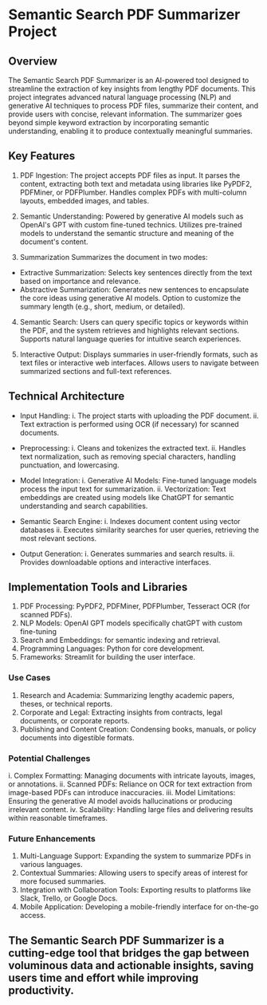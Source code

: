 # Semantic Search PDF Summarizer Project

## Overview
The Semantic Search PDF Summarizer is an AI-powered tool designed to streamline the extraction of key insights from lengthy PDF documents. This project integrates advanced natural language processing (NLP) and generative AI techniques to process PDF files, summarize their content, and provide users with concise, relevant information. The summarizer goes beyond simple keyword extraction by incorporating semantic understanding, enabling it to produce contextually meaningful summaries.

## Key Features
1. PDF Ingestion: The project accepts PDF files as input. It parses the content, extracting both text and metadata using libraries like PyPDF2, PDFMiner, or PDFPlumber. Handles complex PDFs with multi-column layouts, embedded images, and tables.

2. Semantic Understanding: Powered by generative AI models such as OpenAI's GPT with custom fine-tuned technics. Utilizes pre-trained models to understand the semantic structure and meaning of the document's content.

3. Summarization
Summarizes the document in two modes:
* Extractive Summarization: Selects key sentences directly from the text based on importance and relevance.
* Abstractive Summarization: Generates new sentences to encapsulate the core ideas using generative AI models.
Option to customize the summary length (e.g., short, medium, or detailed).

4. Semantic Search: Users can query specific topics or keywords within the PDF, and the system retrieves and highlights relevant sections. Supports natural language queries for intuitive search experiences.

5. Interactive Output: Displays summaries in user-friendly formats, such as text files or interactive web interfaces. Allows users to navigate between summarized sections and full-text references.

## Technical Architecture
- Input Handling:
i. The project starts with uploading the PDF document.
ii. Text extraction is performed using OCR (if necessary) for scanned documents.

- Preprocessing:
i. Cleans and tokenizes the extracted text.
ii. Handles text normalization, such as removing special characters, handling punctuation, and lowercasing.

- Model Integration:
i. Generative AI Models: Fine-tuned language models process the input text for summarization.
ii. Vectorization: Text embeddings are created using models like ChatGPT for semantic understanding and search capabilities.

- Semantic Search Engine:
i. Indexes document content using vector databases
ii. Executes similarity searches for user queries, retrieving the most relevant sections.

- Output Generation:
i. Generates summaries and search results.
ii. Provides downloadable options and interactive interfaces.

## Implementation Tools and Libraries
1. PDF Processing: PyPDF2, PDFMiner, PDFPlumber, Tesseract OCR (for scanned PDFs).
2. NLP Models: OpenAI GPT models specifically chatGPT with custom fine-tuning
3. Search and Embeddings: for semantic indexing and retrieval.
4. Programming Languages: Python for core development.
5. Frameworks: Streamlit for building the user interface.

### Use Cases
1. Research and Academia: Summarizing lengthy academic papers, theses, or technical reports.
2. Corporate and Legal: Extracting insights from contracts, legal documents, or corporate reports.
3. Publishing and Content Creation: Condensing books, manuals, or policy documents into digestible formats.

### Potential Challenges
i. Complex Formatting: Managing documents with intricate layouts, images, or annotations.
ii. Scanned PDFs: Reliance on OCR for text extraction from image-based PDFs can introduce inaccuracies.
iii. Model Limitations: Ensuring the generative AI model avoids hallucinations or producing irrelevant content.
iv. Scalability: Handling large files and delivering results within reasonable timeframes.

### Future Enhancements
1. Multi-Language Support: Expanding the system to summarize PDFs in various languages.
2. Contextual Summaries: Allowing users to specify areas of interest for more focused summaries.
3. Integration with Collaboration Tools: Exporting results to platforms like Slack, Trello, or Google Docs.
4. Mobile Application: Developing a mobile-friendly interface for on-the-go access.

## The Semantic Search PDF Summarizer is a cutting-edge tool that bridges the gap between voluminous data and actionable insights, saving users time and effort while improving productivity.
